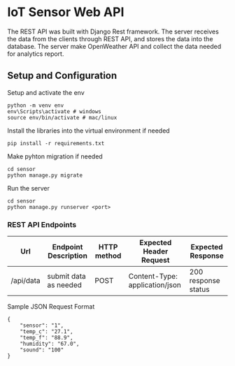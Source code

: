# IoT Sensor Web API

The REST API was built with Django Rest framework. The server receives the data from the clients through REST API, and stores the data into the database. The server make OpenWeather API and collect the data needed for analytics report.


## Setup and Configuration

Setup and activate the env
```
python -m venv env
env\Scripts\activate # windows
source env/bin/activate # mac/linux
```
Install the libraries into the virtual environment if needed
```
pip install -r requirements.txt
```
Make pyhton migration if needed
```
cd sensor
python manage.py migrate
```
Run the server
```
cd sensor
python manage.py runserver <port>
```

### REST API Endpoints

| Url | Endpoint Description | HTTP method | Expected Header Request | Expected Response |
| ------------- | ------------- | ------------- | ------------- | ------------- |
| /api/data | submit data as needed | POST | Content-Type: application/json | 200 response status |

Sample JSON Request Format
```
{
    "sensor": "1",
    "temp_c": "27.1",
    "temp_f": "88.9",
    "humidity": "67.0",
    "sound": "100"
}
```
